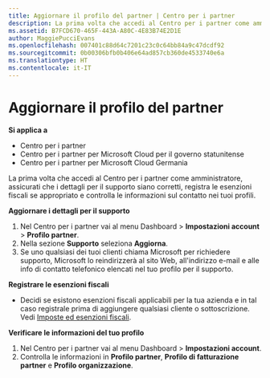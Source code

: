 ```yaml
---
title: Aggiornare il profilo del partner | Centro per i partner
description: La prima volta che accedi al Centro per i partner come amministratore, assicurati che i dettagli per il supporto siano corretti, registra le esenzioni fiscali se appropriato e controlla le informazioni sul contatto nei tuoi profili.
ms.assetid: B7FCD670-465F-443A-A80C-4E83B74E2D1E
author: MaggiePucciEvans
ms.openlocfilehash: 007401c88d64c7201c23c0c64bb84a9c47dcdf92
ms.sourcegitcommit: 0b00306bfb0b406e64ad857cb360de4533740e6a
ms.translationtype: HT
ms.contentlocale: it-IT
---
```

# <a name="update-your-partner-profile"></a>Aggiornare il profilo del partner

**Si applica a**

-  Centro per i partner
-  Centro per i partner per Microsoft Cloud per il governo statunitense
-  Centro per i partner per Microsoft Cloud Germania

La prima volta che accedi al Centro per i partner come amministratore, assicurati che i dettagli per il supporto siano corretti, registra le esenzioni fiscali se appropriato e controlla le informazioni sul contatto nei tuoi profili.

**Aggiornare i dettagli per il supporto**

1.  Nel Centro per i partner vai al menu Dashboard &gt; **Impostazioni account** &gt; **Profilo partner**.
2.  Nella sezione **Supporto** seleziona **Aggiorna**.
3.  Se uno qualsiasi dei tuoi clienti chiama Microsoft per richiedere supporto, Microsoft lo reindirizzerà al sito Web, all'indirizzo e-mail e alle info di contatto telefonico elencati nel tuo profilo per il supporto.

**Registrare le esenzioni fiscali**

-   Decidi se esistono esenzioni fiscali applicabili per la tua azienda e in tal caso registrale prima di aggiungere qualsiasi cliente o sottoscrizione. Vedi [Imposte ed esenzioni fiscali](tax-and-tax-exemptions.md).

**Verificare le informazioni del tuo profilo**

1.  Nel Centro per i partner vai al menu Dashboard &gt; **Impostazioni account**.
2.  Controlla le informazioni in **Profilo partner**, **Profilo di fatturazione partner** e **Profilo organizzazione**.

 

 



